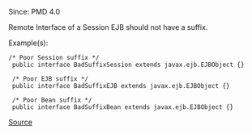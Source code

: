 Since: PMD 4.0

Remote Interface of a Session EJB should not have a suffix.

Example(s):
```
/* Poor Session suffix */
 public interface BadSuffixSession extends javax.ejb.EJBObject {}

 /* Poor EJB suffix */
 public interface BadSuffixEJB extends javax.ejb.EJBObject {}

 /* Poor Bean suffix */
 public interface BadSuffixBean extends javax.ejb.EJBObject {}
```

[Source](https://pmd.github.io/pmd-5.5.4/pmd-java/rules/java/j2ee.html#RemoteInterfaceNamingConvention)
